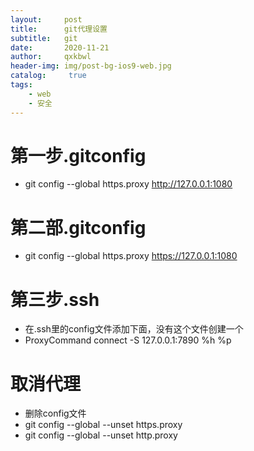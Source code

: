 ```yaml
---
layout:     post
title:      git代理设置
subtitle:   git
date:       2020-11-21
author:     qxkbwl
header-img: img/post-bg-ios9-web.jpg
catalog: 	 true
tags:
    - web
	- 安全
---
```

>
# 第一步.gitconfig
+ git config --global https.proxy http://127.0.0.1:1080
# 第二部.gitconfig
+ git config --global https.proxy https://127.0.0.1:1080
# 第三步.ssh
+ 在.ssh里的config文件添加下面，没有这个文件创建一个
+ ProxyCommand connect -S 127.0.0.1:7890 %h %p
# 取消代理
+ 删除config文件
+ git config --global --unset https.proxy
+ git config --global --unset http.proxy

